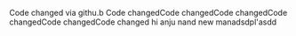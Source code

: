 Code changed via githu.b 
Code changedCode changedCode changedCode changedCode changedCode changed
hi anju
nand new manadsdpl'asdd
